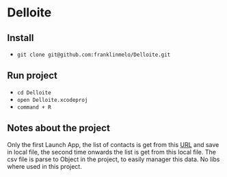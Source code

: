 # Delloite
## Install
- `git clone git@github.com:franklinmelo/Delloite.git`

## Run project
- `cd Delloite`
- `open Delloite.xcodeproj`
- `command + R`

## Notes about the project
Only the first Launch App, the list of contacts is get from this [URL](https://raw.githubusercontent.com/centraldedados/codigos_postais/master/data/codigos_postais.csv) and save in local file, the second time onwards the list is get from this local file.
The csv file is parse to Object in the project, to easily manager this data.
No libs where used in this project.
